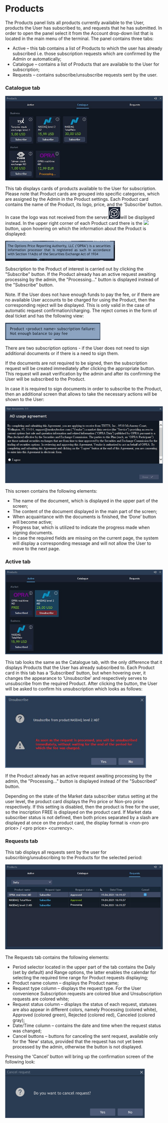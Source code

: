 # Products

The Products panel lists all products currently available to the User, products the User has subscribed to, and requests that he has submitted. In order to open the panel select it from the Account drop-down list that is located in the main menu of the terminal. The panel contains three tabs:

* Active – this tab contains a list of Products to which the user has already subscribed i.e. those subscription requests which are confirmed by the Admin or automatically;
* Catalogue – contains a list of Products that are available to the User for subscription;
* Requests – contains subscribe/unsubscribe requests sent by the user.

### **Catalogue tab**

![](../../../.gitbook/assets/4%20%2810%29.jpg)

This tab displays cards of products available to the User for subscription. Please note that Product cards are grouped into specific categories, which are assigned by the Admin in the Product settings. Each Product card contains the name of the Product, its logo, price, and the ‘Subscribe’ button. In case the logo was not received from the server,![](../../../.gitbook/assets/image%20%28111%29.png)will be displayed instead. In the upper right corner of each Product card there is the ![](https://lh4.googleusercontent.com/wEkGlYW5qSeJGHTfyYQ96E205vVVvX6eswwVSDiOvyIqiCWYDMiZO2C1vohXpdkVT2EocJhTeZqUkXKP588MgCx4qBNH7unwz8yPzCq6tFHxD6setKlOMPpkztGfxpuJlrM5ko-t) button, upon hovering on which the information about the Product is displayed: 

![](../../../.gitbook/assets/image%20%2885%29.png)

Subscription to the Product of interest is carried out by clicking the "Subscribe" button. If the Product already has an active request awaiting processing by the admin, the "Processing..." button is displayed instead of the "Subscribe" button.

Note. If the User does not have enough funds to pay the fee, or if there are no available User accounts to be charged for using the Product, then the corresponding reject will be displayed. This is only valid in the case of automatic request confirmation/charging. The reject comes in the form of deal ticket and has the following view:

![](../../../.gitbook/assets/image%20%28101%29.png)

There are two subscription options - if the User does not need to sign additional documents or if there is a need to sign them. 

If the documents are not required to be signed, then the subscription request will be created immediately after clicking the appropriate button. This request will await verification by the admin and after its confirming the User will be subscribed to the Product.

In case it is required to sign documents in order to subscribe to the Product, then an additional screen that allows to take the necessary actions will be shown to the User:

![](../../../.gitbook/assets/new5%20%281%29.jpg)

This screen contains the following elements:

* The name of the document, which is displayed in the upper part of the screen;
* The content of the document displayed in the main part of the screen;
* When acquaintance with the documents is finished, the ‘Done’ button will become active;
* Progress bar, which is utilized to indicate the progress made when signing documents.
* In case the required fields are missing on the current page, the system will display a corresponding message and will not allow the User to move to the next page.

### **Active tab**

![](../../../.gitbook/assets/3%20%2816%29.jpg)

This tab looks the same as the Catalogue tab, with the only difference that it displays Products that the User has already subscribed to. Each Product сard in this tab has a ‘Subscribed’ button, but when hovering over, it changes the appearance to ‘Unsubscribe’ and respectively serves to unsubscribe from the required Product. After clicking the button, the User will be asked to confirm his unsubscription which looks as follows:

![](../../../.gitbook/assets/screenshot_2%20%2841%29.jpg)

If the Product already has an active request awaiting processing by the admin, the "Processing..." button is displayed instead of the "Subscribed" button.

Depending on the state of the Market data subscriber status setting at the user level, the product card displays the Pro price or Non-pro price respectively. If this setting is disabled, then the product is free for the user, so the inscription FREE is displayed on the product card. If Market data subscriber status is not defined, then both prices separated by a slash are displayed at once on the product card, the display format is &lt;non-pro price&gt; / &lt;pro price&gt; &lt;currency&gt;.

### **Requests tab**

This tab displays all requests sent by the user for subscribing/unsubscribing to the Products for the selected period:

![](../../../.gitbook/assets/new6%20%282%29.jpg)

The Requests tab contains the following elements:

* Period selector located in the upper part of the tab contains the Daily \(set by default\) and Range options, the latter enables the calendar for selecting the required time range for Product requests displaying;
* Product name column – displays the Product name;
* Request type column – displays the request type. For the User convenience Subscription requests are colored blue and Unsubscription requests are colored white;
* Request status column – displays the status of each request, statuses are also appear in different colors, namely Processing \(colored white\), Approved \(colored green\), Rejected \(colored red\), Canceled \(colored gray\);
* Date/Time column – contains the date and time when the request status was changed;
* Cancel buttons – buttons for canceling the sent request, available only for the ‘New’ status, provided that the request has not yet been processed by the admin, otherwise the button is not displayed.

Pressing the ‘Cancel’ button will bring up the confirmation screen of the following look:

![](../../../.gitbook/assets/image%20%2884%29.png)

